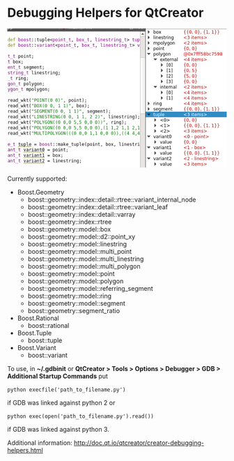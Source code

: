 # Debugging Helpers for QtCreator

![example](example.png)

Currently supported:

* Boost.Geometry
  * boost::geometry::index::detail::rtree::variant_internal_node
  * boost::geometry::index::detail::rtree::variant_leaf
  * boost::geometry::index::detail::varray
  * boost::geometry::index::rtree
  * boost::geometry::model::box
  * boost::geometry::model::d2::point_xy
  * boost::geometry::model::linestring
  * boost::geometry::model::multi_point
  * boost::geometry::model::multi_linestring
  * boost::geometry::model::multi_polygon
  * boost::geometry::model::point
  * boost::geometry::model::polygon
  * boost::geometry::model::referring_segment
  * boost::geometry::model::ring
  * boost::geometry::model::segment
  * boost::geometry::segment_ratio
* Boost.Rational
  * boost::rational
* Boost.Tuple
  * boost::tuple
* Boost.Variant
  * boost::variant

To use, in **~/.gdbinit** or **QtCreator > Tools > Options > Debugger > GDB > Additional Startup Commands** put

    python execfile('path_to_filename.py')

if GDB was linked against python 2 or

    python exec(open('path_to_filename.py').read())

if GDB was linked against python 3.

Additional information: http://doc.qt.io/qtcreator/creator-debugging-helpers.html
